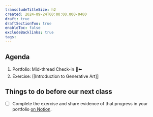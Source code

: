 ```yaml
---
transcludeTitleSize: h2
created: 2024-09-24T00:00:00.000-0400
draft: true
draftSectionTwo: true
enableToc: false
excludeBacklinks: true
tags:
---
```

## Agenda
1. Portfolio: Mid-thread Check-in 🫥⬅️
2. Exercise: [[Introduction to Generative Art]]
## Things to do before our next class
- [ ] Complete the exercise and share evidence of that progress in your portfolio [on Notion](https://notion.so).